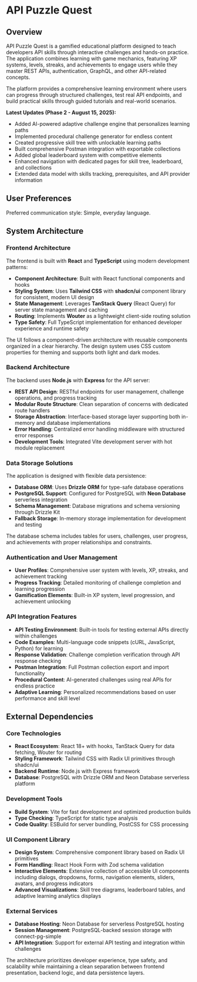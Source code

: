 # API Puzzle Quest

## Overview

API Puzzle Quest is a gamified educational platform designed to teach developers API skills through interactive challenges and hands-on practice. The application combines learning with game mechanics, featuring XP systems, levels, streaks, and achievements to engage users while they master REST APIs, authentication, GraphQL, and other API-related concepts.

The platform provides a comprehensive learning environment where users can progress through structured challenges, test real API endpoints, and build practical skills through guided tutorials and real-world scenarios.

**Latest Updates (Phase 2 - August 15, 2025):**
- Added AI-powered adaptive challenge engine that personalizes learning paths
- Implemented procedural challenge generator for endless content
- Created progressive skill tree with unlockable learning paths  
- Built comprehensive Postman integration with exportable collections
- Added global leaderboard system with competitive elements
- Enhanced navigation with dedicated pages for skill tree, leaderboard, and collections
- Extended data model with skills tracking, prerequisites, and API provider information

## User Preferences

Preferred communication style: Simple, everyday language.

## System Architecture

### Frontend Architecture

The frontend is built with **React** and **TypeScript** using modern development patterns:

- **Component Architecture**: Built with React functional components and hooks
- **Styling System**: Uses **Tailwind CSS** with **shadcn/ui** component library for consistent, modern UI design
- **State Management**: Leverages **TanStack Query** (React Query) for server state management and caching
- **Routing**: Implements **Wouter** as a lightweight client-side routing solution
- **Type Safety**: Full TypeScript implementation for enhanced developer experience and runtime safety

The UI follows a component-driven architecture with reusable components organized in a clear hierarchy. The design system uses CSS custom properties for theming and supports both light and dark modes.

### Backend Architecture

The backend uses **Node.js** with **Express** for the API server:

- **REST API Design**: RESTful endpoints for user management, challenge operations, and progress tracking
- **Modular Route Structure**: Clean separation of concerns with dedicated route handlers
- **Storage Abstraction**: Interface-based storage layer supporting both in-memory and database implementations
- **Error Handling**: Centralized error handling middleware with structured error responses
- **Development Tools**: Integrated Vite development server with hot module replacement

### Data Storage Solutions

The application is designed with flexible data persistence:

- **Database ORM**: Uses **Drizzle ORM** for type-safe database operations
- **PostgreSQL Support**: Configured for PostgreSQL with **Neon Database** serverless integration
- **Schema Management**: Database migrations and schema versioning through Drizzle Kit
- **Fallback Storage**: In-memory storage implementation for development and testing

The database schema includes tables for users, challenges, user progress, and achievements with proper relationships and constraints.

### Authentication and User Management

- **User Profiles**: Comprehensive user system with levels, XP, streaks, and achievement tracking
- **Progress Tracking**: Detailed monitoring of challenge completion and learning progression
- **Gamification Elements**: Built-in XP system, level progression, and achievement unlocking

### API Integration Features

- **API Testing Environment**: Built-in tools for testing external APIs directly within challenges
- **Code Examples**: Multi-language code snippets (cURL, JavaScript, Python) for learning
- **Response Validation**: Challenge completion verification through API response checking
- **Postman Integration**: Full Postman collection export and import functionality
- **Procedural Content**: AI-generated challenges using real APIs for endless practice
- **Adaptive Learning**: Personalized recommendations based on user performance and skill level

## External Dependencies

### Core Technologies

- **React Ecosystem**: React 18+ with hooks, TanStack Query for data fetching, Wouter for routing
- **Styling Framework**: Tailwind CSS with Radix UI primitives through shadcn/ui
- **Backend Runtime**: Node.js with Express framework
- **Database**: PostgreSQL with Drizzle ORM and Neon Database serverless platform

### Development Tools

- **Build System**: Vite for fast development and optimized production builds
- **Type Checking**: TypeScript for static type analysis
- **Code Quality**: ESBuild for server bundling, PostCSS for CSS processing

### UI Component Library

- **Design System**: Comprehensive component library based on Radix UI primitives
- **Form Handling**: React Hook Form with Zod schema validation
- **Interactive Elements**: Extensive collection of accessible UI components including dialogs, dropdowns, forms, navigation elements, sliders, avatars, and progress indicators
- **Advanced Visualizations**: Skill tree diagrams, leaderboard tables, and adaptive learning analytics displays

### External Services

- **Database Hosting**: Neon Database for serverless PostgreSQL hosting
- **Session Management**: PostgreSQL-backed session storage with connect-pg-simple
- **API Integration**: Support for external API testing and integration within challenges

The architecture prioritizes developer experience, type safety, and scalability while maintaining a clean separation between frontend presentation, backend logic, and data persistence layers.